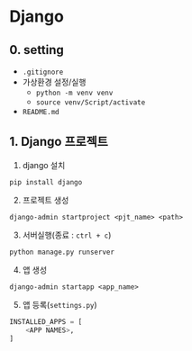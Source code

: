 # Django

## 0. setting

- `.gitignore`
- 가상환경 설정/실행
    - `python -m venv venv`
    - `source venv/Script/activate`
- `README.md`

## 1. Django 프로젝트

1. django 설치
```shell
pip install django
```

2. 프로젝트 생성
```shell
django-admin startproject <pjt_name> <path>
```

3. 서버실행(종료 : `ctrl + c`)
```shell
python manage.py runserver
```

4. 앱 생성
```shell
django-admin startapp <app_name>
```

5. 앱 등록(`settings.py`)
```python
INSTALLED_APPS = [
    <APP NAMES>,
]
```
